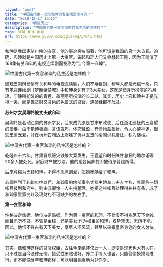 ```yaml
---
layout: "post"
title: "中国古代第一贪官和珅的私生活是怎样的？"
date: "2018-12-17 16:15"
categories: "明清历史"
description: "中国古代第一贪官和珅的私生活是怎样的？"
tags: 清朝 和珅 贪官
url: https://www.y5000.com/zgls/mq/17041.html
---
```






和珅是我国家喻户晓的贪官，他的事迹臭名昭著，他可谓是我国的第一大贪官。的确，和珅就是中国历史上第一大贪官。说起和珅人们又会想起王刚，因为王刚演了168集有关和珅的电视连续剧而被称为“当今第一和珅”。

![中国古代第一贪官和珅的私生活是怎样的？](/uploads/allimg/170315/6-1F315102952396.JPG)

通观王刚所扮演有关和珅的电视连续剧，人们不难看到，和珅大都是光棍一条，只有电视连续剧《梦断紫禁城》中和珅身边有了3大美女，这就是茹萍所扮演的冯月瑶、宁静所扮演的的青莲、盖丽丽所扮演的长二姑。其实，历史上的和珅并非是光棍一条，而是既贪财又贪色的色狼式的贪官，连破鞋都不放过。

**苏州才女吴卿怜被丈夫献和珅**

吴卿怜是名动江南的苏州才女，后来成为原是甘肃布政使、后任浙江巡抚的王亶望的爱妾。由于能诗善画，言语乖巧，体态轻盈，有怜怜盈盈状，令人心醉神迷，很受王望宠爱，特在杭州西湖边上修建了饰以宝玉的楼阁供其居住，称为迷楼。

![中国古代第一贪官和珅的私生活是怎样的？](/uploads/allimg/170315/6-1F315103020602.JPG)

乾隆四十六年，甘肃冒领赈灾钱粮大案发生，王亶望和时任陕甘总督的勒尔谨等20多人被处死，家庭财产被抄没，他的爱妾吴卿怜即被侍郎蒋锡所得。

后来蒋锡为巴结和珅，不得不忍痛割爱，把她奉献给了和珅。

苏卿怜到了和珅府中以后，和珅家的内部事务大都由她和二夫人主持，外面的一切帐目报到和府中，则由苏卿怜一人主持整理，她把这些帐目处理得井井有条，成了和珅家里家务以及理财的不可缺少的左右手。

**第一贪官和珅**

性格决定命运，地位决定婚姻。作为第一贪官的和珅，不仅恨不得贪尽天下金钱，而且无所不贪，不管是金钱，还是美女;作为权臣的和珅，权势熏天，无所不能，因此，他恨不得占有天下美女，享尽人间风流，甚至以染指皇帝身边的女人为快。

![中国古代第一贪官和珅的私生活是怎样的？](/uploads/allimg/170315/6-1F315103052616.JPG)

其实，像和珅这样的贪官权臣，古往今来绝非仅此一人，即便是现代也大有人在，只不过是当今法律无情，接受性贿赂也好，养二手情人也罢，只能偷偷摸摸地进行，而不能像当年和珅那样，可以明目张胆地为非作歹。
